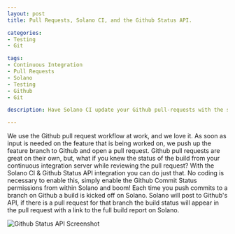 ```yaml
---
layout: post
title: Pull Requests, Solano CI, and the Github Status API.

categories:
- Testing
- Git

tags:
- Continuous Integration
- Pull Requests
- Solano
- Testing
- Github
- Git

description: Have Solano CI update your Github pull-requests with the status of the build.

---
```

We use the Github pull request workflow at work, and we love it. As soon as
input is needed on the feature that is being worked on, we push up the feature
branch to Github and open a pull request. Github pull requests are great on
their own, but, what if you knew the status of the build from your continuous
integration server while reviewing the pull request? With the Solano CI & Github
Status API integration you can do just that. No coding is necessary to enable
this, simply enable the Github Commit Status permissions from within Solano and boom!
Each time you push commits to a branch on Github a build is kicked off on Solano.
Solano will post to Github&#39;s API, if there is a pull request for that branch
the build status will appear in the pull request with a link to the full
build report on Solano.

<img src="{{ site.url }}/assets/github-status-api.png" alt="Github Status API Screenshot" class="img-rounded">
